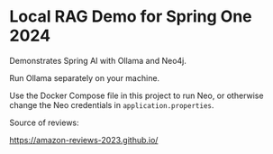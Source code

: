 # Local RAG Demo for Spring One 2024

Demonstrates Spring AI with Ollama and Neo4j.

Run Ollama separately on your machine.

Use the Docker Compose file in this project to run Neo,
or otherwise change the Neo credentials in `application.properties`.


Source of reviews:

https://amazon-reviews-2023.github.io/